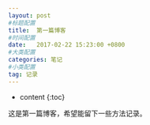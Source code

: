 ```yaml
---
layout: post
#标题配置
title:  第一篇博客
#时间配置
date:   2017-02-22 15:23:00 +0800
#大类配置
categories: 笔记
#小类配置
tag: 记录
---
```



* content
{:toc}

这是第一篇博客，希望能留下一些方法记录。